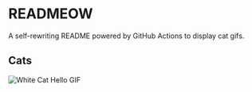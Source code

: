 # READMEOW

A self-rewriting README powered by GitHub Actions to display cat gifs.

## Cats

![White Cat Hello GIF](https://media3.giphy.com/media/v1.Y2lkPTlhY2QwMmRhNHpuM2VhcHdyMmdvNGJ4aG9vaGJ5cGk2bXYwdzlxazJrdmFzbm4zcCZlcD12MV9naWZzX3NlYXJjaCZjdD1n/vFKqnCdLPNOKc/200.gif)
